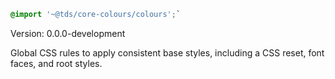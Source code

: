 ```css noeditor
@import '~@tds/core-colours/colours';`
```

Version: 0.0.0-development

Global CSS rules to apply consistent base styles, including a CSS reset, font faces, and root styles.
